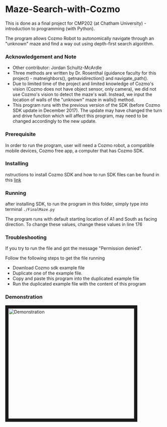 # Maze-Search-with-Cozmo
This is done as a final project for CMP202 (at Chatham University) - introduction to programming (with Python). 

The program allows Cozmo Robot to autonomically navigate through an "unknown" maze and find a way out using depth-first search algorithm.

### Acknowledgement and Note
- Other contributor: Jordan Schultz-McArdle 
- Three methods are written by Dr. Rosenthal (guidance faculty for this project) - matneighbors(), getnavidirection() and navigate_path().
- Due to limited time of the project and limited knowledge of Cozmo's vision (Cozmo does not have object sensor, only camera), we did not use Cozmo's vision to detect the maze's wall. Instead, we input the location of walls of the "unknown" maze in walls() method.
- This program runs with the previous version of the SDK (before Cozmo SDK update in December 2017). The update may have changed the turn and drive function which will affect this program, may need to be changed accordingly to the new update.

### Prerequisite
In order to run the program, user will need a Cozmo robot, a compatible mobile devices, Cozmo free app, a computer that has Cozmo SDK.

### Installing
nstructions to install Cozmo SDK and how to run SDK files can be found in this [link](http://cozmosdk.anki.com/docs/install-macos.html)

### Running
after installing SDK, to run the program in this folder, simply type into terminal
`./FinalMaze.py` 

The program runs with default starting location of A1 and South as facing direction. To change these values, change these values in line 176

### Troubleshooting
If you try to run the file and got the message "Permission denied".

Follow the following steps to get the file running
- Download Cozmo sdk example file
- Duplicate one of the example file. 
- Copy and paste this program into the duplicated example file
- Run the duplicated example file with the content of this program

### Demonstration
<a href="http://www.youtube.com/watch?feature=player_embedded&v=ZvaAH_TXjbk
" target="_blank"><img src="http://img.youtube.com/vi/ZvaAH_TXjbk/0.jpg" 
alt="Demonstration" width="400" height="350" border="10" /></a>
